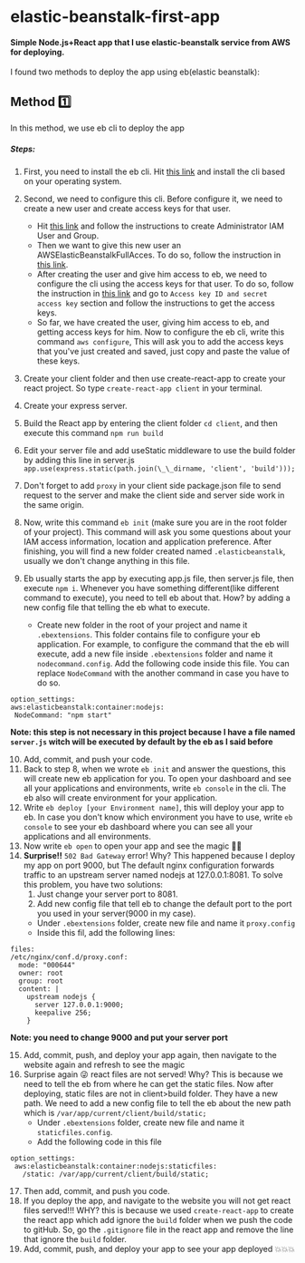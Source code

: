 # elastic-beanstalk-first-app

#### Simple Node.js+React app that I use elastic-beanstalk service from AWS for deploying.

I found two methods to deploy the app using eb(elastic beanstalk):

## Method :one:

In this method, we use eb cli to deploy the app

##### Steps:

1. First, you need to install the eb cli. Hit [this link](https://docs.aws.amazon.com/cli/latest/userguide/install-cliv2.html) and install the cli based on your operating system.
2. Second, we need to configure this cli. Before configure it, we need to create a new user and create access keys for that user.

   - Hit [this link](https://docs.aws.amazon.com/IAM/latest/UserGuide/getting-started_create-admin-group.html) and follow the instructions to create Administrator IAM User and Group.
   - Then we want to give this new user an AWSElasticBeanstalkFullAcces. To do so, follow the instruction in [this link](https://docs.aws.amazon.com/elasticbeanstalk/latest/dg/AWSHowTo.iam.managed-policies.html#iam-userpolicies-managed).
   - After creating the user and give him access to eb, we need to configure the cli using the access keys for that user. To do so, follow the instruction in [this link](https://docs.aws.amazon.com/cli/latest/userguide/cli-configure-quickstart.html) and go to `Access key ID and secret access key` section and follow the instructions to get the access keys.
   - So far, we have created the user, giving him access to eb, and getting access keys for him. Now to configure the eb cli, write this command `aws configure`, This will ask you to add the access keys that you've just created and saved, just copy and paste the value of these keys.

3. Create your client folder and then use create-react-app to create your react project. So type `create-react-app client` in your terminal.
4. Create your express server.
5. Build the React app by entering the client folder `cd client`, and then execute this command `npm run build`
6. Edit your server file and add useStatic middleware to use the build folder by adding this line in server.js `app.use(express.static(path.join(\_\_dirname, 'client', 'build')));`
7. Don't forget to add `proxy` in your client side package.json file to send request to the server and make the client side and server side work in the same origin.
8. Now, write this command `eb init` (make sure you are in the root folder of your project). This command will ask you some questions about your IAM access information, location and application preference. After finishing, you will find a new folder created named `.elasticbeanstalk`, usually we don't change anything in this file.
9. Eb usually starts the app by executing app.js file, then server.js file, then execute `npm i`. Whenever you have something different(like different command to execute), you need to tell eb about that. How? by adding a new config file that telling the eb what to execute.
   - Create new folder in the root of your project and name it `.ebextensions`. This folder contains file to configure your eb application. For example, to configure the command that the eb will execute, add a new file inside `.ebextensions` folder and name it `nodecommand.config`. Add the following code inside this file. You can replace `NodeCommand` with the another command in case you have to do so.

```
option_settings:
aws:elasticbeanstalk:container:nodejs:
 NodeCommand: "npm start"
```

**Note: this step is not necessary in this project because I have a file named `server.js` witch will be executed by default by the eb as I said before**

10. Add, commit, and push your code.
11. Back to step 8, when we wrote `eb init` and answer the questions, this will create new eb application for you. To open your dashboard and see all your applications and environments, write `eb console` in the cli. The eb also will create environment for your application.
12. Write `eb deploy [your Environment name]`, this will deploy your app to eb. In case you don't know which environment you have to use, write `eb console` to see your eb dashboard where you can see all your applications and all environments.
13. Now write `eb open` to open your app and see the magic :tada::tada:
14. **Surprise!!** `502 Bad Gateway` error! Why? This happened because I deploy my app on port 9000, but The default nginx configuration forwards traffic to an upstream server named nodejs at 127.0.0.1:8081. To solve this problem, you have two solutions:
    1. Just change your server port to 8081.
    2. Add new config file that tell eb to change the default port to the port you used in your server(9000 in my case).
    - Under `.ebextensions` folder, create new file and name it `proxy.config`
    - Inside this fil, add the following lines:

```
files:
/etc/nginx/conf.d/proxy.conf:
  mode: "000644"
  owner: root
  group: root
  content: |
    upstream nodejs {
      server 127.0.0.1:9000;
      keepalive 256;
    }
```

**Note: you need to change 9000 and put your server port**

15. Add, commit, push, and deploy your app again, then navigate to the website again and refresh to see the magic
16. Surprise again :stuck_out_tongue_winking_eye: react files are not served! Why? This is because we need to tell the eb from where he can get the static files. Now after deploying, static files are not in client>build folder. They have a new path. We need to add a new config file to tell the eb about the new path which is `/var/app/current/client/build/static;`
    - Under `.ebextensions` folder, create new file and name it `staticfiles.config`.
    - Add the following code in this file

```
option_settings:
 aws:elasticbeanstalk:container:nodejs:staticfiles:
   /static: /var/app/current/client/build/static;
```

17. Then add, commit, and push you code.
18. If you deploy the app, and navigate to the website you will not get react files served!!! WHY? this is because we used `create-react-app` to create the react app which add ignore the `build` folder when we push the code to gitHub. So, go the `.gitignore` file in the react app and remove the line that ignore the `build` folder.
19. Add, commit, push, and deploy your app to see your app deployed :boom::boom::boom:

